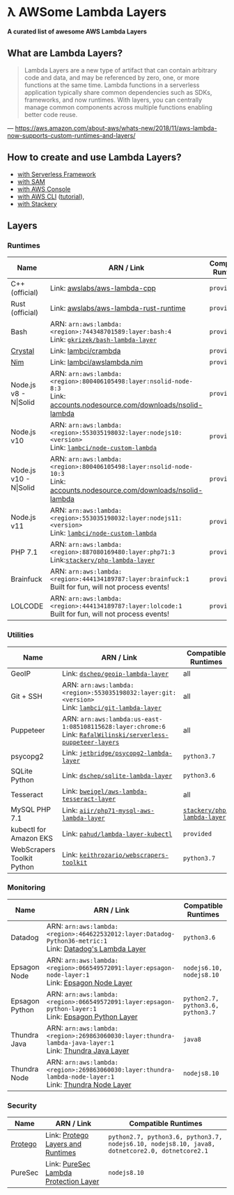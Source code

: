 # λ AWSome Lambda Layers

**A curated list of awesome AWS Lambda Layers**

## What are Lambda Layers?

> Lambda Layers are a new type of artifact that can contain arbitrary code and data, and may be referenced by zero, one, or more functions at the same time. Lambda functions in a serverless application typically share common dependencies such as SDKs, frameworks, and now runtimes. With layers, you can centrally manage common components across multiple functions enabling better code reuse.

— https://aws.amazon.com/about-aws/whats-new/2018/11/aws-lambda-now-supports-custom-runtimes-and-layers/

## How to create and use Lambda Layers?

* [with Serverless Framework](https://serverless.com/blog/publish-aws-lambda-layers-serverless-framework/)
* [with SAM](https://docs.aws.amazon.com/serverless-application-model/latest/developerguide/serverless-sam-template.html#serverless-sam-template-layerversion)
* [with AWS Console](https://aws.amazon.com/blogs/aws/new-for-aws-lambda-use-any-programming-language-and-share-common-components/)
* [with AWS CLI](https://docs.aws.amazon.com/lambda/latest/dg/configuration-layers.html) ([tutorial](https://github.com/nsriram/aws-lambda-layer-example)),
* [with Stackery](https://www.stackery.io/blog/lambda-layers/)

## Layers

### Runtimes

| Name | ARN / Link | Compatible Runtimes |
|------|------------|---------------------|
| C++ (official) | Link: [awslabs/aws-lambda-cpp](https://github.com/awslabs/aws-lambda-cpp) | `provided` |
| Rust (official) | Link: [awslabs/aws-lambda-rust-runtime](https://github.com/awslabs/aws-lambda-rust-runtime) | `provided` |
| Bash | ARN: `arn:aws:lambda:<region>:744348701589:layer:bash:4`<br>Link: [`gkrizek/bash-lambda-layer`](https://github.com/gkrizek/bash-lambda-layer) | `provided` |
| [Crystal](https://crystal-lang.org/) | Link: [lambci/crambda](https://github.com/lambci/crambda) | `provided` |
| [Nim](https://nim-lang.org/) | Link: [lambci/awslambda.nim](https://github.com/lambci/awslambda.nim) | `provided` |
| Node.js v8 - N\|Solid | ARN: `arn:aws:lambda:<region>:800406105498:layer:nsolid-node-8:3`<br>Link: [accounts.nodesource.com/downloads/nsolid-lambda](https://accounts.nodesource.com/downloads/nsolid-lambda) | `provided` |
| Node.js v10 | ARN: `arn:aws:lambda:<region>:553035198032:layer:nodejs10:<version>`<br>Link: [`lambci/node-custom-lambda`](https://github.com/lambci/node-custom-lambda) | `provided` |
| Node.js v10 - N\|Solid | ARN: `arn:aws:lambda:<region>:800406105498:layer:nsolid-node-10:3`<br>Link: [accounts.nodesource.com/downloads/nsolid-lambda](https://accounts.nodesource.com/downloads/nsolid-lambda) | `provided` |
| Node.js v11 | ARN: `arn:aws:lambda:<region>:553035198032:layer:nodejs11:<version>`<br>Link: [`lambci/node-custom-lambda`](https://github.com/lambci/node-custom-lambda) | `provided` |
| PHP 7.1 | ARN: `arn:aws:lambda:<region>:887080169480:layer:php71:3`<br>Link:[`stackery/php-lambda-layer`](https://github.com/stackery/php-lambda-layer) | `provided` |
| Brainfuck | ARN: `arn:aws:lambda:<region>:444134189787:layer:brainfuck:1`<br>Built for fun, will not process events! | `provided` |
| LOLCODE | ARN: `arn:aws:lambda:<region>:444134189787:layer:lolcode:1`<br>Built for fun, will not process events! | `provided` |



### Utilities

| Name | ARN / Link | Compatible Runtimes |
|------|------------|---------------------|
| GeoIP | Link: [`dschep/geoip-lambda-layer`](https://github.com/dschep/geoip-lambda-layer) | all |
| Git + SSH | ARN: `arn:aws:lambda:<region>:553035198032:layer:git:<version>`<br>Link: [`lambci/git-lambda-layer`](https://github.com/lambci/git-lambda-layer) | all |
| Puppeteer | ARN: `arn:aws:lambda:us-east-1:085108115628:layer:chrome:6`<br>Link: [`RafalWilinski/serverless-puppeteer-layers`](https://github.com/RafalWilinski/serverless-puppeteer-layers) | all |
| psycopg2  | Link: [`jetbridge/psycopg2-lambda-layer`](https://github.com/jetbridge/psycopg2-lambda-layer)  | `python3.7` |
| SQLite Python | Link: [`dschep/sqlite-lambda-layer`](https://github.com/dschep/sqlite-lambda-layer) | `python3.6` |
| Tesseract | Link: [`bweigel/aws-lambda-tesseract-layer`](https://github.com/bweigel/aws-lambda-tesseract-layer) | all |
| MySQL PHP 7.1 | Link: [`aiir/php71-mysql-aws-lambda-layer`](https://github.com/aiir/php71-mysql-aws-lambda-layer) | [`stackery/php-lambda-layer`](https://github.com/stackery/php-lambda-layer) |
| kubectl for Amazon EKS | Link: [`pahud/lambda-layer-kubectl`](https://github.com/pahud/lambda-layer-kubectl) | `provided` |
| WebScrapers Toolkit Python | Link: [`keithrozario/webscrapers-toolkit`](https://github.com/keithrozario/webscrapers-toolkit) | `python3.7`|

### Monitoring

| Name | ARN / Link | Compatible Runtimes |
|------|------------|---------------------|
| Datadog | ARN: `arn:aws:lambda:<region>:464622532012:layer:Datadog-Python36-metric:1`<br>Link: [Datadog's Lambda Layer](https://www.datadoghq.com/blog/datadog-lambda-layer/) | `python3.6` |
| Epsagon Node | ARN: `arn:aws:lambda:<region>:066549572091:layer:epsagon-node-layer:1`<br>Link: [Epsagon Node Layer](https://epsagon.com/blog/bring-your-epsagon-layer-to-aws-lambda/) | `nodejs6.10, nodejs8.10` |
| Epsagon Python | ARN: `arn:aws:lambda:<region>:066549572091:layer:epsagon-python-layer:1`<br>Link: [Epsagon Python Layer](https://epsagon.com/blog/bring-your-epsagon-layer-to-aws-lambda/) | `python2.7, python3.6, python3.7` |
| Thundra Java | ARN: `arn:aws:lambda:<region>:269863060030:layer:thundra-lambda-java-layer:1`<br>Link: [Thundra Java Layer](https://docs.thundra.io/docs/java-custom-runtime-and-layer-support) | `java8` |
| Thundra Node | ARN: `arn:aws:lambda:<region>:269863060030:layer:thundra-lambda-node-layer:1`<br>Link: [Thundra Node Layer](https://docs.thundra.io/docs/node-custom-runtime-and-layer-support) | `nodejs8.10` |

### Security
| Name | ARN / Link | Compatible Runtimes |
|------|------------|---------------------|
| [Protego](https://protego.io/) | Link: [Protego Layers and Runtimes](https://www.protego.io/layers-and-runtimes-protego/) | `python2.7, python3.6, python3.7, nodejs6.10, nodejs8.10, java8, dotnetcore2.0, dotnetcore2.1` |
| PureSec | Link: [PureSec Lambda Protection Layer](https://www.puresec.io/blog/aws-lambda-security-with-zero-overhead-by-puresec) | `nodejs8.10` |

